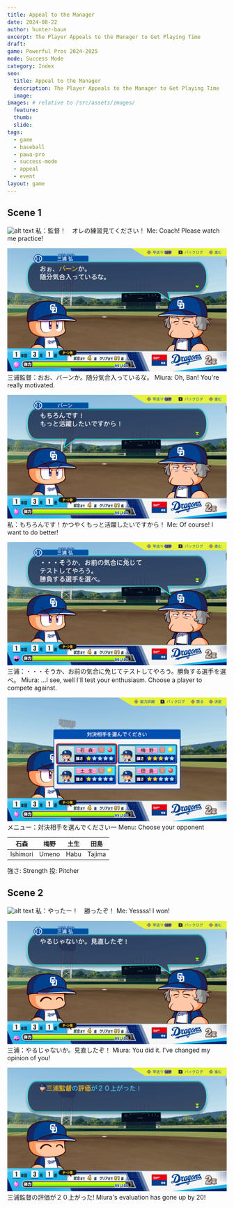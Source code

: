 ```yaml
---
title: Appeal to the Manager
date: 2024-08-22
author: hunter-baun
excerpt: The Player Appeals to the Manager to Get Playing Time
draft: 
game: Powerful Pros 2024-2025
mode: Success Mode
category: Index
seo:
  title: Appeal to the Manager
  description: The Player Appeals to the Manager to Get Playing Time
  image: 
images: # relative to /src/assets/images/
  feature: 
  thumb: 
  slide: 
tags:
  - game
  - baseball
  - pawa-pro
  - success-mode
  - appeal
  - event
layout: game
---
```


## Scene 1
![alt text](/assets/images/games/PowerfulPros/2024/SuccessMode/Play/Appeals/AppealToManager1/1.png)
私：監督！　オレの練習見てください！
Me: Coach! Please watch me practice!

![alt text](/assets/images/games/PowerfulPros/2024/SuccessMode/Play/Appeals/AppealToManager1/2.png)
三浦監督：おお、バーンか。随分気合入っているな。
Miura: Oh, Ban! You're really motivated.

![alt text](/assets/images/games/PowerfulPros/2024/SuccessMode/Play/Appeals/AppealToManager1/3.png)
私：もちろんです！かつやくもっと活躍したいですから！
Me: Of course! I want to do better!

![alt text](/assets/images/games/PowerfulPros/2024/SuccessMode/Play/Appeals/AppealToManager1/4.png)
三浦：・・・そうか、お前の気合に免じてテストしてやろう。勝負する選手を選べ。
Miura: ...I see, well I'll test your enthusiasm. Choose a player to compete against.

![alt text](/assets/images/games/PowerfulPros/2024/SuccessMode/Play/Appeals/AppealToManager1/5.png)
メニュー：対決相手を選んでください一
Menu: Choose your opponent

| 石森     | 梅野  | 土生 | 田島   |
| -------- | ----- | ---- | ------ |
| Ishimori | Umeno | Habu | Tajima |

強さ: Strength
投: Pitcher

## Scene 2

![alt text](/assets/images/games/PowerfulPros/2024/SuccessMode/Play/Appeals/AppealToManager1/6.png)
私：やったー！　勝ったぞ！
Me: Yessss! I won!

![alt text](/assets/images/games/PowerfulPros/2024/SuccessMode/Play/Appeals/AppealToManager1/7.png)
三浦：やるじゃないか。見直したぞ！
Miura: You did it. I've changed my opinion of you!

![alt text](/assets/images/games/PowerfulPros/2024/SuccessMode/Play/Appeals/AppealToManager1/8.png)
三浦監督の評価が２０上がった!
Miura's evaluation has gone up by 20!